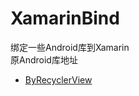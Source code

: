 # XamarinBind
绑定一些Android库到Xamarin  
原Android库地址  
- [ByRecyclerView](https://github.com/youlookwhat/ByRecyclerView)